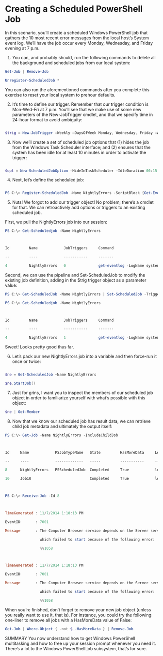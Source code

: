  # Creating a Scheduled PowerShell Job

In this scenario, you’ll create a scheduled Windows PowerShell job that gathers the 10 most recent error messages from the local host’s System event log. We’ll have the job occur every Monday, Wednesday, and Friday evening at 7 p.m.

1. You can, and probably should, run the following commands to delete all the background and scheduled jobs from our local system:
```powershell
Get-Job | Remove-Job

Unregister-ScheduledJob *
```
You can also run the aforementioned commands after you complete this exercise to reset your local system to prehour defaults.

2. It’s time to define our trigger. Remember that our trigger condition is Mon-Wed-Fri at 7 p.m. You’ll see that we make use of some new parameters of the New-JobTrigger cmdlet, and that we specify time in 24-hour format to avoid ambiguity:

```powershell

$trig = New-JobTrigger –Weekly –DaysOfWeek Monday, Wednesday, Friday –At "19:00" –WeeksInterval 1
```
3. Now we’ll create a set of scheduled job options that (1) hides the job from the Windows Task Scheduler interface; and (2) ensures that the system has been idle for at least 10 minutes in order to activate the trigger:

```powershell

$opt = New-ScheduledJobOption –HideInTaskScheduler –IdleDuration 00:15:00
```
4. Next, let’s define the scheduled job:

```powershell

PS C:\> Register-ScheduledJob -Name NightlyErrors -ScriptBlock {Get-EventLog -LogName system -EntryType Error | Select-Object -First 10 -Property TimeGenerated,EventID, message | Format-List} -ScheduledJobOption $opt
```
5. Nuts! We forgot to add our trigger object! No problem; there’s a cmdlet for that. We can retroactively add options or triggers to an existing scheduled job.

First, we pull the NightlyErrors job into our session:

```powershell
PS C:\> Get-Scheduledjob -Name NightlyErrors



Id         Name            JobTriggers     Command

--         ----            -----------     -------

4          NightlyErrors   0               get-eventlog -LogName system-Ent...
```
Second, we can use the pipeline and Set-ScheduledJob to modify the existing job definition, adding in the $trig trigger object as a parameter value:

```powershell
PS C:\> Get-ScheduledJob -Name NightlyErrors | Set-ScheduledJob -Trigger $trig

PS C:\> Get-Scheduledjob -Name NightlyErrors



Id         Name            JobTriggers     Command

--         ----            -----------     -------

4          NightlyErrors   1               get-eventlog -LogName system-Ent...


```
Sweet! Looks pretty good thus far.

6. Let’s pack our new NightlyErrors job into a variable and then force-run it once or twice:

```powershell

$ne = Get-ScheduledJob –Name NightlyErrors

$ne.StartJob()
```
7. Just for grins, I want you to inspect the members of our scheduled job object in order to familiarize yourself with what’s possible with this object:
```powershell
$ne | Get-Member
```
8. Now that we know our scheduled job has result data, we can retrieve child job metadata and ultimately the output itself:

```powershell
PS C:\> Get-Job -Name NightlyErrors -IncludeChildJob



Id     Name            PSJobTypeName   State         HasMoreData     Location

--     ----            -------------   -----         -----------     --------

8      NightlyErrors   PSScheduledJob  Completed     True            localhost

10     Job10                           Completed     True            localhost



PS C:\> Receive-Job -Id 8



TimeGenerated : 11/7/2014 1:18:13 PM

EventID       : 7001

Message       : The Computer Browser service depends on the Server service

                which failed to start because of the following error:

                %%1058



TimeGenerated : 11/7/2014 1:18:13 PM

EventID       : 7001

Message       : The Computer Browser service depends on the Server service

                which failed to start because of the following error:

                %%1058
```
When you’re finished, don’t forget to remove your new job object (unless you really want to use it, that is). For instance, you could try the following one-liner to remove all jobs with a HasMoreData value of False:

```powershell
Get-Job | Where-Object { -not $_.HasMoreData } | Remove-Job
```
SUMMARY
You now understand how to get Windows PowerShell multitasking and how to free up your session prompt whenever you need it. There’s a lot to the Windows PowerShell job subsystem, that’s for sure.
